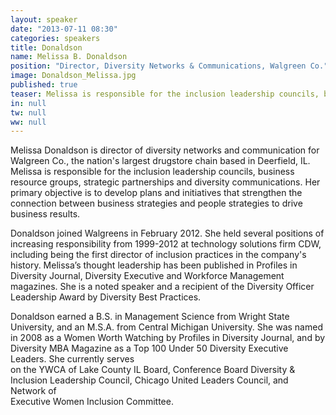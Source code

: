 ```yaml
---
layout: speaker
date: "2013-07-11 08:30"
categories: speakers
title: Donaldson
name: Melissa B. Donaldson
position: "Director, Diversity Networks & Communications, Walgreen Co."
image: Donaldson_Melissa.jpg
published: true
teaser: Melissa is responsible for the inclusion leadership councils, business resource groups, strategic partnerships and diversity communications.
in: null
tw: null
ww: null
---
```

Melissa Donaldson is director of diversity networks and communication for Walgreen Co., the nation's largest drugstore chain based in Deerfield, IL.  Melissa is responsible for the inclusion leadership councils, business resource groups, strategic partnerships and diversity communications.  Her primary objective is to develop plans and initiatives that strengthen the connection between business strategies and people strategies to drive business results.

Donaldson joined Walgreens in February 2012.  She held several positions of increasing responsibility from 1999-2012 at technology solutions firm CDW, including being the first director of inclusion practices in the company's history.  Melissa’s thought leadership has been published in Profiles in Diversity Journal, Diversity Executive and Workforce Management magazines.  She is a noted speaker and a recipient of the Diversity Officer Leadership Award by Diversity Best Practices.   

Donaldson earned a B.S. in Management Science from Wright State University, and an M.S.A. from Central Michigan University.   She was named in 2008 as a Women Worth Watching by Profiles in Diversity Journal, and by Diversity MBA Magazine as a Top 100 Under 50 Diversity Executive Leaders.  She  currently  serves  
on  the  YWCA  of  Lake  County  IL  Board,  Conference  Board  Diversity  &  
Inclusion  Leadership  Council,  Chicago  United  Leaders  Council,  and  Network  of  
Executive  Women  Inclusion  Committee.       
